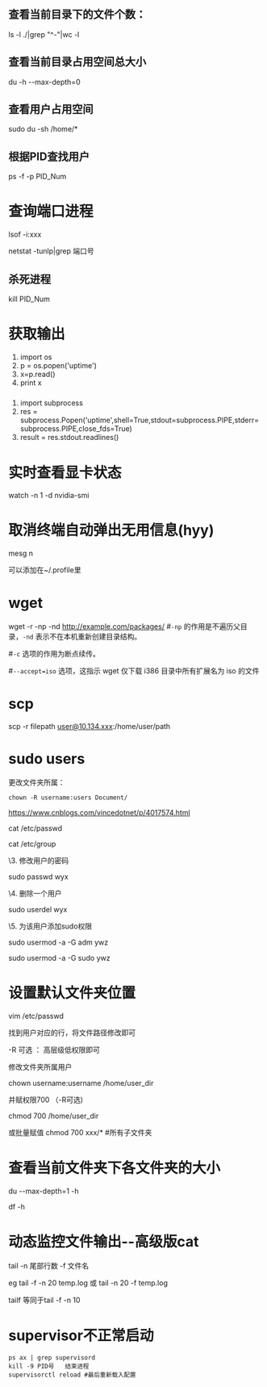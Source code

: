 ## 查看当前目录下的文件个数：

ls -l ./|grep "^-"|wc -l



## 查看当前目录占用空间总大小

du -h --max-depth=0

## 查看用户占用空间

sudo du -sh /home/*



## 根据PID查找用户

ps -f -p  PID_Num



# 查询端口进程

lsof -i:xxx

netstat -tunlp|grep 端口号

## 杀死进程

kill PID_Num



# 获取输出

1. import os
2. p = os.popen('uptime')
3. x=p.read()
4. print x

#####

1. import subprocess
2.  res = subprocess.Popen('uptime',shell=True,stdout=subprocess.PIPE,stderr=subprocess.PIPE,close_fds=True)
3. result = res.stdout.readlines()





# 实时查看显卡状态

watch -n 1 -d nvidia-smi



# 取消终端自动弹出无用信息(hyy)

mesg n

可以添加在~/.profile里

# wget

wget -r -np -nd http://example.com/packages/  #`-np` 的作用是不遍历父目录，`-nd` 表示不在本机重新创建目录结构。

#`-c` 选项的作用为断点续传。

#`--accept=iso` 选项，这指示 wget 仅下载 i386 目录中所有扩展名为 iso 的文件



# scp

scp -r filepath user@10.134.xxx:/home/user/path



# sudo users

更改文件夹所属：

```
chown -R username:users Document/
```

https://www.cnblogs.com/vincedotnet/p/4017574.html

cat /etc/passwd

cat /etc/group

\3. 修改用户的密码

sudo passwd wyx

\4. 删除一个用户

sudo userdel wyx

\5. 为该用户添加sudo权限

sudo usermod -a -G adm ywz

sudo usermod -a -G sudo ywz



# 设置默认文件夹位置

vim  /etc/passwd   

找到用户对应的行，将文件路径修改即可

-R 可选 ： 高层级低权限即可

修改文件夹所属用户

 chown username:username  /home/user_dir 

并赋权限700  （-R可选)

chmod 700 /home/user_dir 

或批量赋值  chmod 700 xxx/* #所有子文件夹



# 查看当前文件夹下各文件夹的大小

du --max-depth=1 -h



df -h



# 动态监控文件输出--高级版cat

tail -n 尾部行数 -f 文件名

eg  tail -f -n 20 temp.log 或  tail -n 20 -f temp.log

tailf 等同于tail -f -n 10





# supervisor不正常启动

```
ps ax | grep supervisord
kill -9 PID号   结束进程
supervisorctl reload #最后重新载入配置
```

